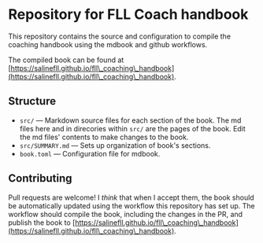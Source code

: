 # Repository for FLL Coach handbook

This repository contains the source and configuration to compile the coaching handbook using the mdbook and github workflows.

The compiled book can be found at [https://salinefll.github.io/fll\_coaching\_handbook](https://salinefll.github.io/fll\_coaching\_handbook).

## Structure

- `src/` — Markdown source files for each section of the book. The md files here and in direcories within `src/` are the pages of the book. Edit the md files' contents to make changes to the book.
- `src/SUMMARY.md` — Sets up organization of book's sections.
- `book.toml` — Configuration file for mdbook.

## Contributing

Pull requests are welcome! I *think* that when I accept them, the book should be automatically updated using the workflow this repository has set up. The workflow should compile the book, including the changes in the PR, and publish the book to [https://salinefll.github.io/fll\_coaching\_handbook](https://salinefll.github.io/fll\_coaching\_handbook).
